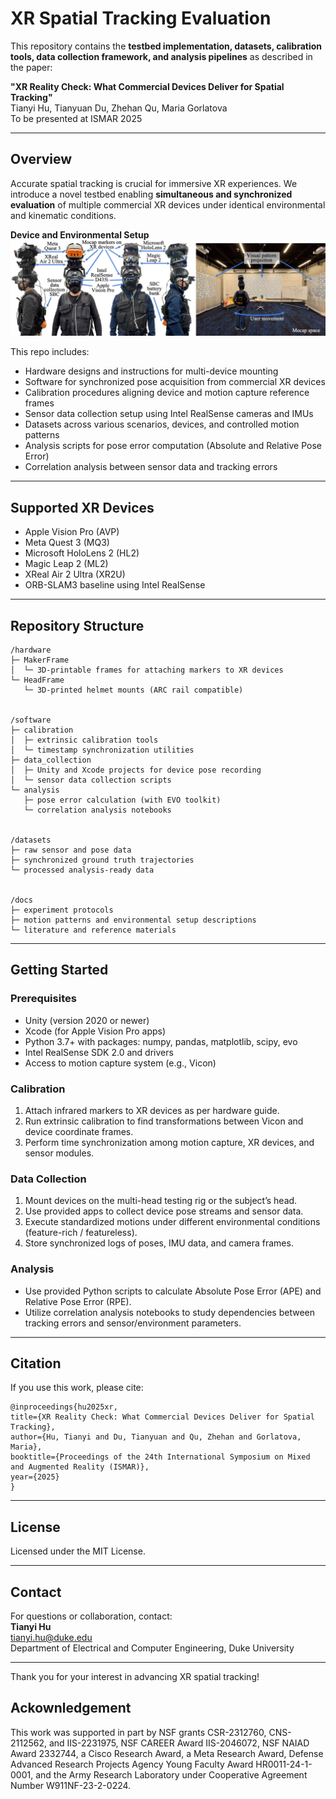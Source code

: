 # XR Spatial Tracking Evaluation

This repository contains the **testbed implementation, datasets, calibration tools, data collection framework, and analysis pipelines** as described in the paper:

**"XR Reality Check: What Commercial Devices Deliver for Spatial Tracking"**  
Tianyi Hu, Tianyuan Du, Zhehan Qu, Maria Gorlatova  
To be presented at ISMAR 2025

---

## Overview

Accurate spatial tracking is crucial for immersive XR experiences. We introduce a novel testbed enabling **simultaneous and synchronized evaluation** of multiple commercial XR devices under identical environmental and kinematic conditions.

**Device and Environmental Setup**  
![fig_device_setup.jpg](./figures/fig_apparatus_environment.jpg)

This repo includes:

- Hardware designs and instructions for multi-device mounting
- Software for synchronized pose acquisition from commercial XR devices
- Calibration procedures aligning device and motion capture reference frames
- Sensor data collection setup using Intel RealSense cameras and IMUs
- Datasets across various scenarios, devices, and controlled motion patterns
- Analysis scripts for pose error computation (Absolute and Relative Pose Error)
- Correlation analysis between sensor data and tracking errors

---

## Supported XR Devices

- Apple Vision Pro (AVP)  
- Meta Quest 3 (MQ3)  
- Microsoft HoloLens 2 (HL2)  
- Magic Leap 2 (ML2)  
- XReal Air 2 Ultra (XR2U)  
- ORB-SLAM3 baseline using Intel RealSense

---

## Repository Structure
```
/hardware
├─ MakerFrame  
│  └─ 3D-printable frames for attaching markers to XR devices  
└─ HeadFrame  
   └─ 3D-printed helmet mounts (ARC rail compatible)


/software
├─ calibration
│  ├─ extrinsic calibration tools
│  └─ timestamp synchronization utilities
├─ data_collection
│  ├─ Unity and Xcode projects for device pose recording
│  └─ sensor data collection scripts
└─ analysis
   ├─ pose error calculation (with EVO toolkit)
   └─ correlation analysis notebooks


/datasets
├─ raw sensor and pose data
├─ synchronized ground truth trajectories
└─ processed analysis-ready data


/docs
├─ experiment protocols
├─ motion patterns and environmental setup descriptions
└─ literature and reference materials

```


---

## Getting Started

### Prerequisites

- Unity (version 2020 or newer)  
- Xcode (for Apple Vision Pro apps)  
- Python 3.7+ with packages: numpy, pandas, matplotlib, scipy, evo  
- Intel RealSense SDK 2.0 and drivers  
- Access to motion capture system (e.g., Vicon)  

### Calibration

1. Attach infrared markers to XR devices as per hardware guide.  
2. Run extrinsic calibration to find transformations between Vicon and device coordinate frames.  
3. Perform time synchronization among motion capture, XR devices, and sensor modules.

### Data Collection

1. Mount devices on the multi-head testing rig or the subject’s head.  
2. Use provided apps to collect device pose streams and sensor data.  
3. Execute standardized motions under different environmental conditions (feature-rich / featureless).  
4. Store synchronized logs of poses, IMU data, and camera frames.

### Analysis

- Use provided Python scripts to calculate Absolute Pose Error (APE) and Relative Pose Error (RPE).  
- Utilize correlation analysis notebooks to study dependencies between tracking errors and sensor/environment parameters.

---

## Citation

If you use this work, please cite:
```
@inproceedings{hu2025xr,
title={XR Reality Check: What Commercial Devices Deliver for Spatial Tracking},
author={Hu, Tianyi and Du, Tianyuan and Qu, Zhehan and Gorlatova, Maria},
booktitle={Proceedings of the 24th International Symposium on Mixed and Augmented Reality (ISMAR)},
year={2025}
}
```

---

## License

Licensed under the MIT License.

---

## Contact

For questions or collaboration, contact:  
**Tianyi Hu**  
tianyi.hu@duke.edu  
Department of Electrical and Computer Engineering, Duke University

---

Thank you for your interest in advancing XR spatial tracking!

## Ackownledgement

This work was supported in part by NSF grants CSR-2312760, CNS-2112562, and IIS-2231975, NSF CAREER Award IIS-2046072, NSF NAIAD Award 2332744, a Cisco Research Award, a Meta Research Award, Defense Advanced Research Projects Agency Young Faculty Award HR0011-24-1-0001, and the Army Research Laboratory under Cooperative Agreement Number W911NF-23-2-0224.

